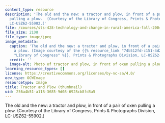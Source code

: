 ```yaml
---
content_type: resource
description: 'The old and the new: a tractor and plow, in front of a pair of oxen
  pulling a plow.  (Courtesy of the Library of Congress, Prints & Photographs Division,
  LC-USZ62-55902.)'
file: /courses/sts-428-technology-and-change-in-rural-america-fall-2004/256a4b51a11836859d086928cb8fd8a5_sts-428f04-th.jpg
file_size: 2108
file_type: image/jpeg
image_metadata:
  caption: 'The old and the new: a tractor and plow, in front of a pair of oxen pulling
    a plow. (Image courtesy of the {{% resource_link "74b512fd-c151-4d20-bd8a-7ac62e39da2e"
    "Library of Congress" %}}, Prints & Photographs Division, LC-USZ62-55902.)'
  credit: ''
  image-alt: Photo of tractor and plow, in front of oxen pulling a plow.
learning_resource_types: []
license: https://creativecommons.org/licenses/by-nc-sa/4.0/
ocw_type: OCWImage
resourcetype: Image
title: Tractor and Plow (thumbnail)
uid: 256a4b51-a118-3685-9d08-6928cb8fd8a5
---
```

The old and the new: a tractor and plow, in front of a pair of oxen pulling a plow.  (Courtesy of the Library of Congress, Prints & Photographs Division, LC-USZ62-55902.)